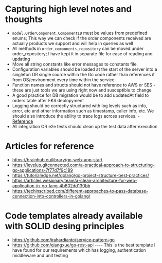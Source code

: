 # Capturing high level notes and thoughts

* `model.OrderComponent.ComponentID` must be values from predefined enums; This way we can check if the order components received are actually products we support and will help in queries as well
* All methods in `order_components_repository` can be moved under order_repository; I have kept it in separate file for ease of reading and updating
* Move all string constants like error messages to constants file
* Configuration variables should be loaded at the start of the server into a singleton OR single source within the Go code rather than references it from OS/environment every time within the service
* Function names and structs should not have reference to AWS or SES - these are just tools we are using right now and susceptible to change
* A good practice for DB migration would be to add updatedAt field to orders table after EKS deplopyment
* Logging should be correctly structured with log levels such as info, error, etc and other information such as timestamp, caller info, etc. We should also introduce the ability to trace logs across services. - [Reference](https://blog.logrocket.com/5-structured-logging-packages-for-go/)
* All integration OR e2e tests should clean up the test data after execution

# Articles for reference
* https://brainhub.eu/library/go-web-app-start
* https://levelup.gitconnected.com/a-practical-approach-to-structuring-go-applications-7f77d7f9c189
* https://tutorialedge.net/golang/go-project-structure-best-practices/
* https://articles.wesionary.team/a-clean-architecture-for-web-application-in-go-lang-4b802dd130bb
* https://techinscribed.com/different-approaches-to-pass-database-connection-into-controllers-in-golang/

# Code templates already available with SOLID desing principles
* https://github.com/irahardianto/service-pattern-go
* https://github.com/qiangxue/go-rest-api ---- This is the best template I have found for our requirements which has logging, authentication middleware and unit testing
